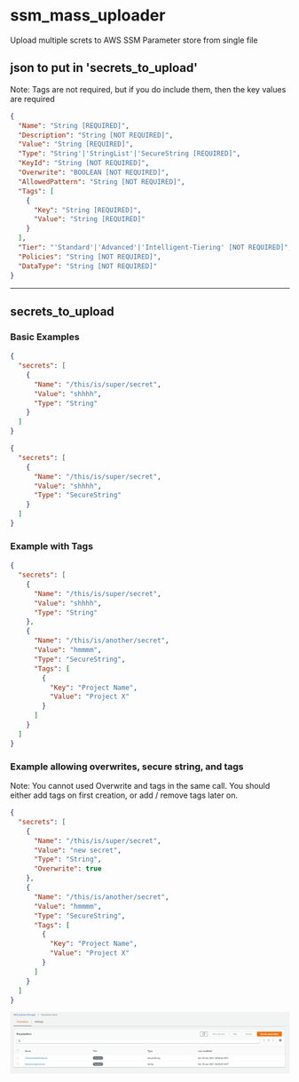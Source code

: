 # ssm_mass_uploader

Upload multiple screts to AWS SSM Parameter store from single file

## json to put in 'secrets_to_upload'

Note: Tags are not required, but if you do include them, then the key values are required

```json
{
  "Name": "String [REQUIRED]",
  "Description": "String [NOT REQUIRED]",
  "Value": "String [REQUIRED]",
  "Type": "String'|'StringList'|'SecureString [REQUIRED]",
  "KeyId": "String [NOT REQUIRED]",
  "Overwrite": "BOOLEAN [NOT REQUIRED]",
  "AllowedPattern": "String [NOT REQUIRED]",
  "Tags": [
    {
      "Key": "String [REQUIRED]",
      "Value": "String [REQUIRED]"
    }
  ],
  "Tier": "'Standard'|'Advanced'|'Intelligent-Tiering' [NOT REQUIRED]",
  "Policies": "String [NOT REQUIRED]",
  "DataType": "String [NOT REQUIRED]"
}
```

---

## secrets_to_upload

### Basic Examples

```json
{
  "secrets": [
    {
      "Name": "/this/is/super/secret",
      "Value": "shhhh",
      "Type": "String"
    }
  ]
}
```

```json
{
  "secrets": [
    {
      "Name": "/this/is/super/secret",
      "Value": "shhhh",
      "Type": "SecureString"
    }
  ]
}
```

### Example with Tags

```json
{
  "secrets": [
    {
      "Name": "/this/is/super/secret",
      "Value": "shhhh",
      "Type": "String"
    },
    {
      "Name": "/this/is/another/secret",
      "Value": "hmmmm",
      "Type": "SecureString",
      "Tags": [
        {
          "Key": "Project Name",
          "Value": "Project X"
        }
      ]
    }
  ]
}
```

### Example allowing overwrites, secure string, and tags

Note: You cannot used Overwrite and tags in the same call. You should either add tags on first creation, or add / remove tags later on.

```json
{
  "secrets": [
    {
      "Name": "/this/is/super/secret",
      "Value": "new secret",
      "Type": "String",
      "Overwrite": true
    },
    {
      "Name": "/this/is/another/secret",
      "Value": "hmmmm",
      "Type": "SecureString",
      "Tags": [
        {
          "Key": "Project Name",
          "Value": "Project X"
        }
      ]
    }
  ]
}
```

![Example Secrets](example_secrets.png)
